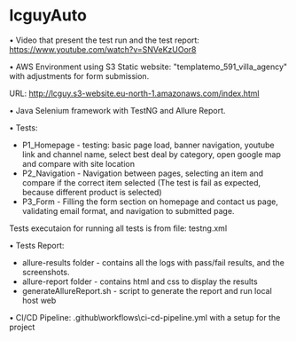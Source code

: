 # lcguyAuto

• Video that present the test run and the test report: https://www.youtube.com/watch?v=SNVeKzUOor8

• AWS Environment using S3 Static website: "templatemo_591_villa_agency" with adjustments for form submission.
  
  URL: http://lcguy.s3-website.eu-north-1.amazonaws.com/index.html

• Java Selenium framework with TestNG and Allure Report.

• Tests: 
 * P1_Homepage - testing: basic page load, banner navigation, youtube link and channel name, select best deal by category, open google map and compare with site location
 * P2_Navigation - Navigation between pages, selecting an item and compare if the correct item selected (The test is fail as expected, because different product is selected)
 * P3_Form - Filling the form section on homepage and contact us page, validating email format, and navigation to submitted page. 

Tests executaion for running all tests is from file: testng.xml

• Tests Report: 
 * allure-results folder - contains all the logs with pass/fail results, and the screenshots.
 * allure-report folder - contains html and css to display the results
 * generateAllureReport.sh - script to generate the report and run local host web

• CI/CD Pipeline: .github\workflows\ci-cd-pipeline.yml with a setup for the project

